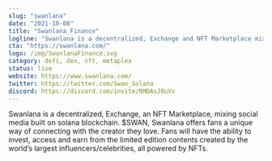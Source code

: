 ```yaml
---
slug: "swanlana"
date: "2021-10-08"
title: "Swanlana Finance"
logline: "Swanlana is a decentralized, Exchange and NFT Marketplace mixing social media built on Solana blockchain."
cta: "https://swanlana.com/"
logo: /img/SwanlanaFinance.svg
category: defi, dex, nft, metaplex
status: live
website: https://www.swanlana.com/
twitter: https://twitter.com/Swan_Solana
discord: https://discord.com/invite/RMDAsJ8uVv
---
```


Swanlana is a decentralized, Exchange, an NFT Marketplace, mixing social media built on solana blockchain. $SWAN, Swanlana offers fans a unique way of connecting with the creator they love. Fans will have the ability to invest, access and earn from the limited edition contents created by the world’s largest influencers/celebrities, all powered by NFTs.

